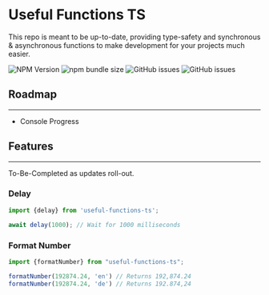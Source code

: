 # Useful Functions TS

This repo is meant to be up-to-date, providing type-safety and synchronous & asynchronous functions to make development for your projects much easier.

![NPM Version](https://img.shields.io/npm/v/useful-functions-ts)  ![npm bundle size](https://img.shields.io/bundlephobia/min/useful-functions-ts) ![GitHub issues](https://img.shields.io/github/issues/konotorii/useful-functions-ts) ![GitHub issues](https://img.shields.io/github/issues/konotorii/useful-functions-ts)


## Roadmap
- - -

- Console Progress

## Features
- - -

To-Be-Completed as updates roll-out.

### Delay
```ts
import {delay} from 'useful-functions-ts';

await delay(1000); // Wait for 1000 milliseconds
```

### Format Number

```ts
import {formatNumber} from "useful-functions-ts";

formatNumber(192874.24, 'en') // Returns 192,874.24
formatNumber(192874.24, 'de') // Returns 192.874,24
```
